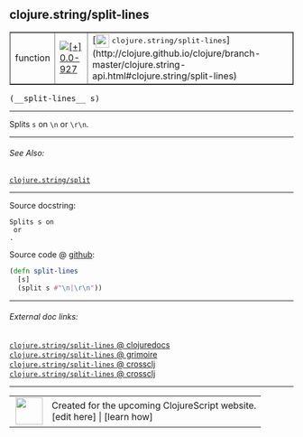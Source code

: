 ## clojure.string/split-lines



 <table border="1">
<tr>
<td>function</td>
<td><a href="https://github.com/cljsinfo/cljs-api-docs/tree/0.0-927"><img valign="middle" alt="[+] 0.0-927" title="Added in 0.0-927" src="https://img.shields.io/badge/+-0.0--927-lightgrey.svg"></a> </td>
<td>
[<img height="24px" valign="middle" src="http://i.imgur.com/1GjPKvB.png"> <samp>clojure.string/split-lines</samp>](http://clojure.github.io/clojure/branch-master/clojure.string-api.html#clojure.string/split-lines)
</td>
</tr>
</table>


 <samp>
(__split-lines__ s)<br>
</samp>

---

Splits `s` on `\n` or `\r\n`.

---


###### See Also:

[`clojure.string/split`](clojure.string_split.md)<br>

---


Source docstring:

```
Splits s on 
 or 
.
```


Source code @ [github](https://github.com/clojure/clojurescript/blob/r1933/src/cljs/clojure/string.cljs#L127-L130):

```clj
(defn split-lines
  [s]
  (split s #"\n|\r\n"))
```

<!--
Repo - tag - source tree - lines:

 <pre>
clojurescript @ r1933
└── src
    └── cljs
        └── clojure
            └── <ins>[string.cljs:127-130](https://github.com/clojure/clojurescript/blob/r1933/src/cljs/clojure/string.cljs#L127-L130)</ins>
</pre>

-->

---



###### External doc links:

[`clojure.string/split-lines` @ clojuredocs](http://clojuredocs.org/clojure.string/split-lines)<br>
[`clojure.string/split-lines` @ grimoire](http://conj.io/store/v1/org.clojure/clojure/1.7.0-beta3/clj/clojure.string/split-lines/)<br>
[`clojure.string/split-lines` @ crossclj](http://crossclj.info/fun/clojure.string/split-lines.html)<br>
[`clojure.string/split-lines` @ crossclj](http://crossclj.info/fun/clojure.string.cljs/split-lines.html)<br>

---

 <table>
<tr><td>
<img valign="middle" align="right" width="48px" src="http://i.imgur.com/Hi20huC.png">
</td><td>
Created for the upcoming ClojureScript website.<br>
[edit here] | [learn how]
</td></tr></table>

[edit here]:https://github.com/cljsinfo/cljs-api-docs/blob/master/cljsdoc/clojure.string_split-lines.cljsdoc
[learn how]:https://github.com/cljsinfo/cljs-api-docs/wiki/cljsdoc-files

<!--

This information was too distracting to show to readers, but I'll leave it
commented here since it is helpful to:

- pretty-print the data used to generate this document
- and show how to retrieve that data



The API data for this symbol:

```clj
{:description "Splits `s` on `\\n` or `\\r\\n`.",
 :ns "clojure.string",
 :name "split-lines",
 :signature ["[s]"],
 :history [["+" "0.0-927"]],
 :type "function",
 :related ["clojure.string/split"],
 :full-name-encode "clojure.string_split-lines",
 :source {:code "(defn split-lines\n  [s]\n  (split s #\"\\n|\\r\\n\"))",
          :title "Source code",
          :repo "clojurescript",
          :tag "r1933",
          :filename "src/cljs/clojure/string.cljs",
          :lines [127 130]},
 :full-name "clojure.string/split-lines",
 :clj-symbol "clojure.string/split-lines",
 :docstring "Splits s on \n or \r\n."}

```

Retrieve the API data for this symbol:

```clj
;; from Clojure REPL
(require '[clojure.edn :as edn])
(-> (slurp "https://raw.githubusercontent.com/cljsinfo/cljs-api-docs/catalog/cljs-api.edn")
    (edn/read-string)
    (get-in [:symbols "clojure.string/split-lines"]))
```

-->
